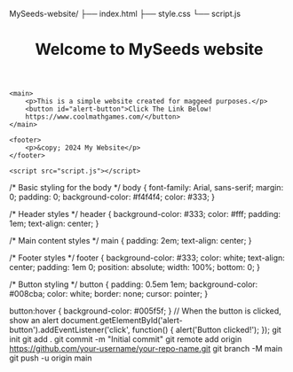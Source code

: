 MySeeds-website/
├── index.html
├── style.css
└── script.js  
<!DOCTYPE html>
<html lang="en">
<head>
    <meta charset="UTF-8">
    <meta name="viewport" content="width=device-width, initial-scale=1.0">
    <meta http-equiv="X-UA-Compatible" content="IE=edge">
    <title>MySeeds Website</title>
    <link rel="stylesheet" href="style.css">
</head>
<body>
    <header>
        <h1>Welcome to MySeeds website</h1>
    </header>
    
    <main>
        <p>This is a simple website created for maggeed purposes.</p>
        <button id="alert-button">Click The Link Below!
        https://www.coolmathgames.com/</button>
    </main>
    
    <footer>
        <p>&copy; 2024 My Website</p>
    </footer>

    <script src="script.js"></script>
</body>
</html>
/* Basic styling for the body */
body {
    font-family: Arial, sans-serif;
    margin: 0;
    padding: 0;
    background-color: #f4f4f4;
    color: #333;
}

/* Header styles */
header {
    background-color: #333;
    color: #fff;
    padding: 1em;
    text-align: center;
}

/* Main content styles */
main {
    padding: 2em;
    text-align: center;
}

/* Footer styles */
footer {
    background-color: #333;
    color: white;
    text-align: center;
    padding: 1em 0;
    position: absolute;
    width: 100%;
    bottom: 0;
}

/* Button styling */
button {
    padding: 0.5em 1em;
    background-color: #008cba;
    color: white;
    border: none;
    cursor: pointer;
}

button:hover {
    background-color: #005f5f;
}
// When the button is clicked, show an alert
document.getElementById('alert-button').addEventListener('click', function() {
    alert('Button clicked!');
});
git init
git add .
git commit -m "Initial commit"
git remote add origin https://github.com/your-username/your-repo-name.git
git branch -M main
git push -u origin main
